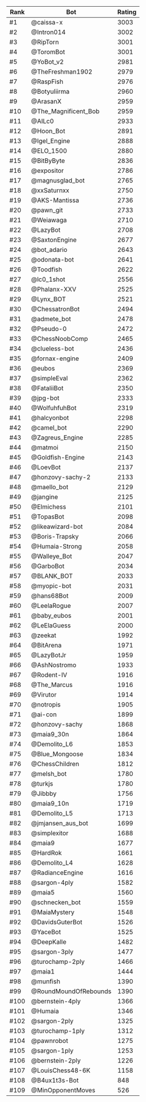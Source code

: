 Rank|Bot|Rating
---|---|---
#1|@caissa-x|3003
#2|@Intron014|3002
#3|@RipTorn|3001
#4|@ToromBot|3001
#5|@YoBot_v2|2981
#6|@TheFreshman1902|2979
#7|@RaspFish|2976
#8|@Botyuliirma|2960
#9|@ArasanX|2959
#10|@The_Magnificent_Bob|2959
#11|@AILc0|2933
#12|@Hoon_Bot|2891
#13|@Igel_Engine|2888
#14|@ELO_1500|2880
#15|@BitByByte|2836
#16|@expositor|2786
#17|@magnusglad_bot|2765
#18|@xxSaturnxx|2750
#19|@AKS-Mantissa|2736
#20|@pawn_git|2733
#21|@Weiawaga|2710
#22|@LazyBot|2708
#23|@SaxtonEngine|2677
#24|@bot_adario|2643
#25|@odonata-bot|2641
#26|@Toodfish|2622
#27|@lc0_1shot|2556
#28|@Phalanx-XXV|2525
#29|@Lynx_BOT|2521
#30|@ChessatronBot|2494
#31|@admete_bot|2478
#32|@Pseudo-0|2472
#33|@ChessNoobComp|2465
#34|@clueless-bot|2436
#35|@fornax-engine|2409
#36|@eubos|2369
#37|@simpleEval|2362
#38|@FataliiBot|2350
#39|@jpg-bot|2333
#40|@WolfuhfuhBot|2319
#41|@halcyonbot|2298
#42|@camel_bot|2290
#43|@Zagreus_Engine|2285
#44|@matmoi|2150
#45|@Goldfish-Engine|2143
#46|@LoevBot|2137
#47|@honzovy-sachy-2|2133
#48|@maello_bot|2129
#49|@jangine|2125
#50|@Elmichess|2101
#51|@TopasBot|2098
#52|@likeawizard-bot|2084
#53|@Boris-Trapsky|2066
#54|@Humaia-Strong|2058
#55|@Walleye_Bot|2047
#56|@GarboBot|2034
#57|@BLANK_BOT|2033
#58|@myopic-bot|2031
#59|@hans68Bot|2009
#60|@LeelaRogue|2007
#61|@baby_eubos|2001
#62|@LeElaGuess|2000
#63|@zeekat|1992
#64|@BitArena|1971
#65|@LazyBotJr|1959
#66|@AshNostromo|1933
#67|@Rodent-IV|1916
#68|@The_Marcus|1916
#69|@Virutor|1914
#70|@notropis|1905
#71|@ai-con|1899
#72|@honzovy-sachy|1868
#73|@maia9_30n|1864
#74|@Demolito_L6|1853
#75|@Blue_Mongoose|1834
#76|@ChessChildren|1812
#77|@melsh_bot|1780
#78|@turkjs|1780
#79|@Jibbby|1756
#80|@maia9_10n|1719
#81|@Demolito_L5|1713
#82|@jmjansen_aus_bot|1699
#83|@simplexitor|1688
#84|@maia9|1677
#85|@HardRok|1661
#86|@Demolito_L4|1628
#87|@RadianceEngine|1616
#88|@sargon-4ply|1582
#89|@maia5|1560
#90|@schnecken_bot|1559
#91|@MaiaMystery|1548
#92|@DavidsGuterBot|1526
#93|@YaceBot|1525
#94|@DeepKalle|1482
#95|@sargon-3ply|1477
#96|@turochamp-2ply|1466
#97|@maia1|1444
#98|@munfish|1390
#99|@RoundMoundOfRebounds|1390
#100|@bernstein-4ply|1366
#101|@Humaia|1346
#102|@sargon-2ply|1325
#103|@turochamp-1ply|1312
#104|@pawnrobot|1275
#105|@sargon-1ply|1253
#106|@bernstein-2ply|1226
#107|@LouisChess48-6K|1158
#108|@B4ux1t3s-Bot|848
#109|@MinOpponentMoves|526
